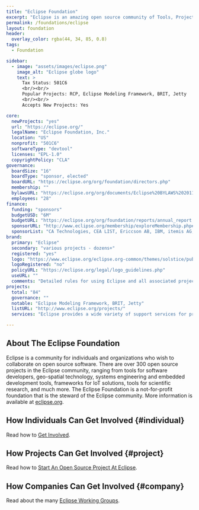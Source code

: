 ```yaml
---
title: "Eclipse Foundation"
excerpt: "Eclipse is an amazing open source community of Tools, Projects and Collaborative Working Groups."
permalink: /foundations/eclipse
layout: foundation
header:
  overlay_color: rgba(44, 34, 85, 0.8)
tags:
  - Foundation

sidebar:
  - image: "assets/images/eclipse.png"
    image_alt: "Eclipse globe logo"
    text: >
      Tax Status: 501C6  
      <br/><br/>
      Popular Projects: RCP, Eclipse Modeling Framework, BRIT, Jetty  
      <br/><br/>
      Accepts New Projects: Yes  

core:
  newProjects: "yes"
  url: "https://eclipse.org/"
  legalName: "Eclipse Foundation, Inc."
  location: "US"
  nonprofit: "501C6"
  softwareType: "devtool"
  licenses: "EPL-1.0"
  copyrightPolicy: "CLA"
governance:
  boardSize: "16"
  boardType: "sponsor, elected"
  boardURL: "https://eclipse.org/org/foundation/directors.php"
  membership: ""
  bylawsURL: "https://eclipse.org/org/documents/Eclipse%20BYLAWS%202011_08_15%20Final.pdf"
  employees: "28"
finance:
  funding: "sponsors"
  budgetUSD: "6M"
  budgetURL: "https://eclipse.org/org/foundation/reports/annual_report.php"
  sponsorURL: "http://www.eclipse.org/membership/exploreMembership.php#tab-strategic"
  sponsorList: "CA Technologies, CEA LIST, Ericcson AB, IBM, itemis AG, OBEO, Oracle, Redhat, Bosch, SAP"
brand:
  primary: "Eclipse"
  secondary: "various projects - dozens+"
  registered: "yes"
  logo: "https://www.eclipse.org/eclipse.org-common/themes/solstice/public/images/logo/eclipse-426x100.png"
  logoRegistered: "no"
  policyURL: "https://eclipse.org/legal/logo_guidelines.php"
  useURL: ""
  comments: "Detailed rules for using Eclipse and all associated project trademarks."
projects:
  total: "84"
  governance: ""
  notable: "Eclipse Modeling Framework, BRIT, Jetty"
  listURL: "http://www.eclipse.org/projects/"
  services: "Eclipse provides a wide variety of support services for projects."

---
```


## About The Eclipse Foundation

Eclipse is a community for individuals and organizations who wish to collaborate on open source software. There are over 300 open source projects in the Eclipse community, ranging from tools for software developers, geo-spatial technology, systems engineering and embedded development tools, frameworks for IoT solutions, tools for scientific research, and much more. The Eclipse Foundation is a not-for-profit foundation that is the steward of the Eclipse community. More information is available at [eclipse.org](https://eclipse.org/).

## How Individuals Can Get Involved {#individual}

Read how to [Get Involved](https://eclipse.org/contribute/).

## How Projects Can Get Involved {#project}

Read how to [Start An Open Source Project At Eclipse](https://eclipse.org/projects/handbook/#starting).

## How Companies Can Get Involved {#company}

Read about the many [Eclipse Working Groups](https://eclipse.org/org/workinggroups/).
